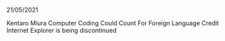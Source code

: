 21/05/2021

Kentaro Miura
Computer Coding Could Count For Foreign Language Credit
Internet Explorer is being discontinued
